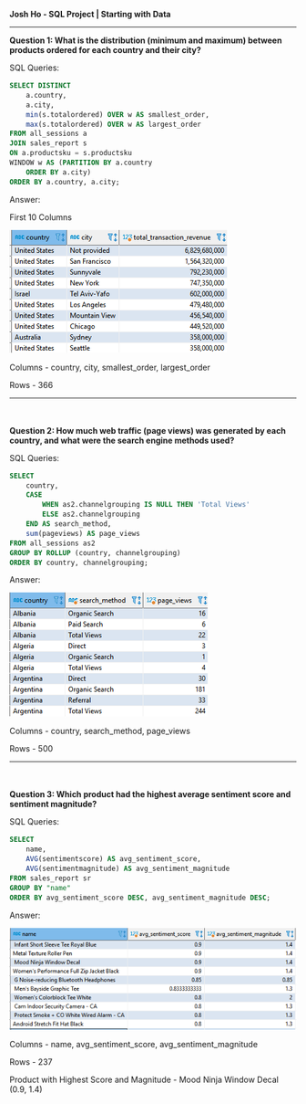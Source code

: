 **Josh Ho - SQL Project | Starting with Data**
***

**Question 1: What is the distribution (minimum and maximum) between products ordered for each country and their city?**

SQL Queries: 
```SQL
SELECT DISTINCT 
	a.country,
	a.city, 
	min(s.totalordered) OVER w AS smallest_order,
	max(s.totalordered) OVER w AS largest_order
FROM all_sessions a
JOIN sales_report s
ON a.productsku = s.productsku
WINDOW w AS (PARTITION BY a.country 
	ORDER BY a.city)
ORDER BY a.country, a.city;
```
Answer: 

First 10 Columns

![](https://raw.githubusercontent.com/joshho77/SQL_Project/main/Images/q1.1.png "The first 10 columns of query")

Columns - country, city, smallest_order, largest_order

Rows - 366
***
\
\
**Question 2: How much web traffic (page views) was generated by each country, and what were the search engine methods used?**

SQL Queries:
```SQL
SELECT 
	country, 
	CASE
		WHEN as2.channelgrouping IS NULL THEN 'Total Views'
		ELSE as2.channelgrouping
	END AS search_method,
	sum(pageviews) AS page_views
FROM all_sessions as2 
GROUP BY ROLLUP (country, channelgrouping)
ORDER BY country, channelgrouping;
```
Answer:

![](images/q2.2.png "The first 10 columns of query")

Columns - country, search_method, page_views

Rows - 500
***
\
\
**Question 3: Which product had the highest average sentiment score and sentiment magnitude?**

SQL Queries:
```SQL
SELECT
	name,
	AVG(sentimentscore) AS avg_sentiment_score,
	AVG(sentimentmagnitude) AS avg_sentiment_magnitude
FROM sales_report sr 
GROUP BY "name"
ORDER BY avg_sentiment_score DESC, avg_sentiment_magnitude DESC;
```
Answer:

![](images/q2.3.png "The first 10 columns of query")

Columns - name, avg_sentiment_score, avg_sentiment_magnitude

Rows - 237

Product with Highest Score and Magnitude - Mood Ninja Window Decal (0.9, 1.4)


